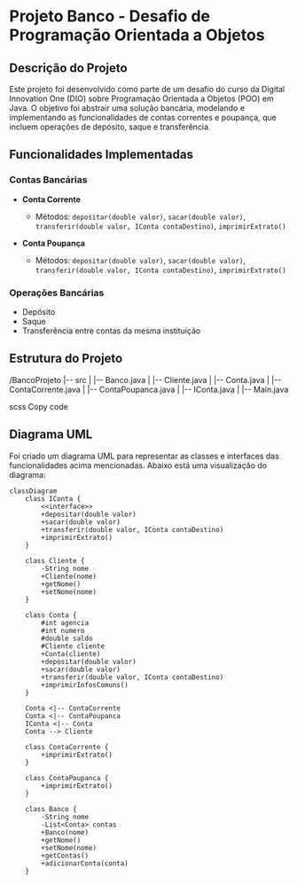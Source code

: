 # Projeto Banco - Desafio de Programação Orientada a Objetos

## Descrição do Projeto

Este projeto foi desenvolvido como parte de um desafio do curso da Digital Innovation One (DIO) sobre Programação Orientada a Objetos (POO) em Java. O objetivo foi abstrair uma solução bancária, modelando e implementando as funcionalidades de contas correntes e poupança, que incluem operações de depósito, saque e transferência.

## Funcionalidades Implementadas

### Contas Bancárias
- **Conta Corrente**
  - Métodos: `depositar(double valor)`, `sacar(double valor)`, `transferir(double valor, IConta contaDestino)`, `imprimirExtrato()`

- **Conta Poupança**
  - Métodos: `depositar(double valor)`, `sacar(double valor)`, `transferir(double valor, IConta contaDestino)`, `imprimirExtrato()`

### Operações Bancárias
- Depósito
- Saque
- Transferência entre contas da mesma instituição

## Estrutura do Projeto

/BancoProjeto
|-- src
| |-- Banco.java
| |-- Cliente.java
| |-- Conta.java
| |-- ContaCorrente.java
| |-- ContaPoupanca.java
| |-- IConta.java
| |-- Main.java

scss
Copy code

## Diagrama UML

Foi criado um diagrama UML para representar as classes e interfaces das funcionalidades acima mencionadas. Abaixo está uma visualização do diagrama:

```mermaid
classDiagram
    class IConta {
        <<interface>>
        +depositar(double valor)
        +sacar(double valor)
        +transferir(double valor, IConta contaDestino)
        +imprimirExtrato()
    }

    class Cliente {
        -String nome
        +Cliente(nome)
        +getNome()
        +setNome(nome)
    }

    class Conta {
        #int agencia
        #int numero
        #double saldo
        #Cliente cliente
        +Conta(cliente)
        +depositar(double valor)
        +sacar(double valor)
        +transferir(double valor, IConta contaDestino)
        +imprimirInfosComuns()
    }

    Conta <|-- ContaCorrente
    Conta <|-- ContaPoupanca
    IConta <|-- Conta
    Conta --> Cliente

    class ContaCorrente {
        +imprimirExtrato()
    }

    class ContaPoupanca {
        +imprimirExtrato()
    }

    class Banco {
        -String nome
        -List<Conta> contas
        +Banco(nome)
        +getNome()
        +setNome(nome)
        +getContas()
        +adicionarConta(conta)
    }